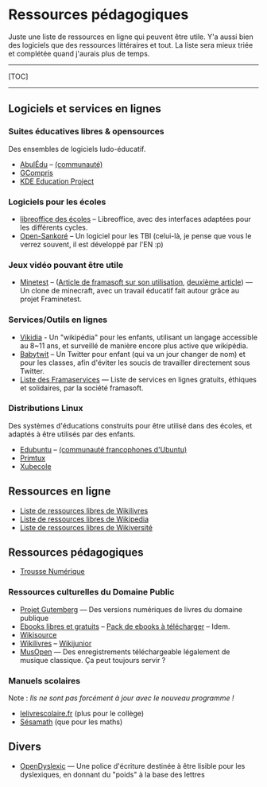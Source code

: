 # Ressources pédagogiques

Juste une liste de ressources en ligne qui peuvent être utile. Y'a aussi bien des logiciels que des ressources littéraires et tout. La liste sera mieux triée et complétée quand j'aurais plus de temps.

---

[TOC]

---

## Logiciels et services en lignes

### Suites éducatives libres & opensources

Des ensembles de logiciels ludo-éducatif.

- [AbulÉdu](http://www.abuledu.org/) – [(communauté)](http://abuledu-fr.org/)
- [GCompris](http://gcompris.net/index-fr.html)
- [KDE Education Project](https://edu.kde.org/)

### Logiciels pour les écoles

- [libreoffice des écoles](http://libreofficedesecoles.free.fr/) – Libreoffice, avec des interfaces adaptées pour les différents cycles.
- [Open-Sankoré](http://open-sankore.org/fr) – Un logiciel pour les TBI (celui-là, je pense que vous le verrez souvent, il est développé par l'EN :p)

### Jeux vidéo pouvant être utile

- [Minetest](http://www.minetest.net/) – ([Article de framasoft sur son utilisation](https://framablog.org/2016/09/01/minetest-interets-et-possibilites-pedagogiques/), [deuxième article](https://framablog.org/2016/09/01/framinetest-edu-laissez-microsoft-hors-de-portee-de-nos-enfants/)) — Un clone de minecraft, avec un travail éducatif fait autour grâce au projet Framinetest.

### Services/Outils en lignes

- [Vikidia](https://fr.vikidia.org/wiki/Vikidia:Accueil) - Un "wikipédia" pour les enfants, utilisant un langage accessible au 8~11 ans, et surveillé de manière encore plus active que wikipédia.
- [Babytwit](https://babytwit.fr/main/login) – Un Twitter pour enfant (qui va un jour changer de nom) et pour les classes, afin d'éviter les soucis de travailler directement sous Twitter.
- [Liste des Framaservices](https://degooglisons-internet.org/liste) — Liste de services en lignes gratuits, éthiques et solidaires, par la société framasoft.

### Distributions Linux

Des systèmes d'éducations construits pour être utilisé dans des écoles, et adaptés à être utilisés par des enfants.

- [Edubuntu](http://edubuntu.org/) – [(communauté francophones d'Ubuntu)](https://www.ubuntu-fr.org/)
- [Primtux](http://primtux.fr/)
- [Xubecole](http://www.xubecol.ovh/)

## Ressources en ligne

- [Liste de ressources libres de Wikilivres](https://fr.wikibooks.org/wiki/Wikilivres:Ressources_libres_de_droit)
- [Liste de ressources libres de Wikipedia](https://fr.wikipedia.org/wiki/Wikip%C3%A9dia:Ressources_libres#Texte)
- [Liste de ressources libres de Wikiversité](https://fr.wikiversity.org/wiki/Ressources_%C3%A9ducatives_libres)

## Ressources pédagogiques

- [Trousse Numérique](http://dsden02.ac-amiens.fr/tnp/tnp_internet/Trousse_numerique_pedagogique.html)

### Ressources culturelles du Domaine Public

- [Projet Gutemberg](http://www.gutenberg.org/wiki/FR_Principal) — Des versions numériques de livres du domaine publique
- [Ebooks libres et gratuits](http://www.ebooksgratuits.com/ebooks.php) – [Pack de ebooks à télécharger](http://www.ebooksgratuits.com/torrent.php) – Idem.
- [Wikisource](https://fr.wikisource.org/wiki/Wikisource:Accueil)
- [Wikilivres](https://fr.wikibooks.org/wiki/Accueil) – [Wikijunior](https://fr.wikibooks.org/wiki/Wikijunior)
- [MusOpen](https://musopen.org/) — Des enregistrements téléchargeable légalement de musique classique. Ça peut toujours servir ?

### Manuels scolaires 

Note : *Ils ne sont pas forcément à jour avec le nouveau programme !*

- [lelivrescolaire.fr](http://www.lelivrescolaire.fr/) (plus pour le collège)
- [Sésamath](http://www.sesamath.net/) (que pour les maths)

## Divers

- [OpenDyslexic](http://opendyslexic.org/) — Une police d'écriture destinée à être lisible pour les dyslexiques, en donnant du "poids" à la base des lettres
